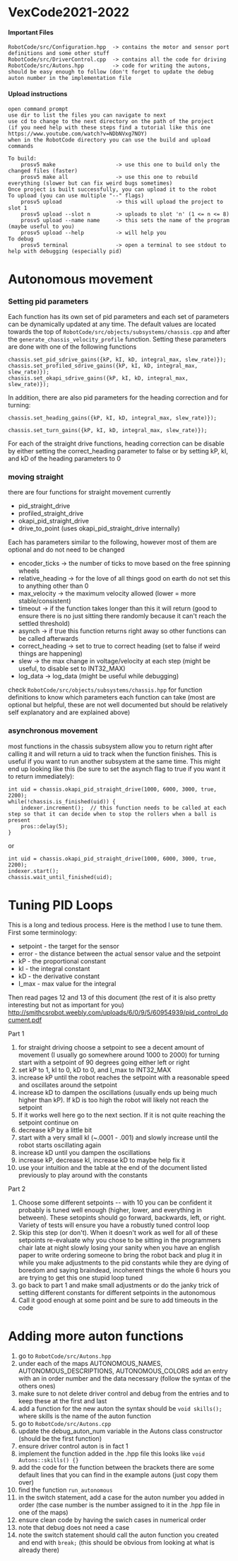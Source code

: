 # VexCode2021-2022

#### Important Files
```
RobotCode/src/Configuration.hpp  -> contains the motor and sensor port definitions and some other stuff
RobotCode/src/DriverControl.cpp  -> contains all the code for driving
RobotCode/src/Autons.hpp         -> code for writing the autons, should be easy enough to follow (don't forget to update the debug auton number in the implementation file
```

#### Upload instructions
```
open command prompt
use dir to list the files you can navigate to next
use cd to change to the next directory on the path of the project
(if you need help with these steps find a tutorial like this one https://www.youtube.com/watch?v=NDbNVxg7NOY)
when in the RobotCode directory you can use the build and upload commands

To build:
    prosv5 make                   -> use this one to build only the changed files (faster)
    prosv5 make all               -> use this one to rebuild everything (slower but can fix weird bugs sometimes)
Once project is built successfully, you can upload it to the robot
To upload (you can use multiple "--" flags)
    prosv5 upload                 -> this will upload the project to slot 1
    prosv5 upload --slot n        -> uploads to slot 'n' (1 <= n <= 8)
    prosv5 upload --name name     -> this sets the name of the program (maybe useful to you)
    prosv5 upload --help          -> will help you
To debug
    prosv5 terminal               -> open a terminal to see stdout to help with debugging (especially pid)
```

# Autonomous movement

### Setting pid parameters

Each function has its own set of pid parameters and each set of parameters can be dynamically updated at any time. The default values are located towards the top of ```RobotCode/src/objects/subsystems/chassis.cpp``` and after the ```generate_chassis_velocity_profile``` function. Setting these parameters are done with one of the following functions
```
chassis.set_pid_sdrive_gains({kP, kI, kD, integral_max, slew_rate)});
chassis.set_profiled_sdrive_gains({kP, kI, kD, integral_max, slew_rate)});
chassis.set_okapi_sdrive_gains({kP, kI, kD, integral_max, slew_rate)});
```

In addition, there are also pid parameters for the heading correction and for turning:
```
chassis.set_heading_gains({kP, kI, kD, integral_max, slew_rate)});

chassis.set_turn_gains({kP, kI, kD, integral_max, slew_rate)});
```

For each of the straight drive functions, heading correction can be disable by either setting the correct_heading parameter to false or by setting kP, kI, and kD of the heading parameters to 0

### moving straight

there are four functions for straight movement currently
* pid_straight_drive
* profiled_straight_drive
* okapi_pid_straight_drive
* drive_to_point (uses okapi_pid_straight_drive internally)

Each has parameters similar to the following, however most of them are optional and do not need to be changed
* encoder_ticks  ->  the number of ticks to move based on the free spinning wheels
* relative_heading  ->  for the love of all things good on earth do not set this to anything other than 0
* max_velocity  ->  the maximum velocity allowed (lower = more stable/consistent)
* timeout  ->  if the function takes longer than this it will return (good to ensure there is no just sitting there randomly because it can't reach the settled threshold)
* asynch  ->   if true this function returns right away so other functions can be called afterwards
* correct_heading  ->  set to true to correct heading (set to false if weird things are happening)
* slew  ->   the max change in voltage/velocity at each step (might be useful, to disable set to INT32_MAX)
* log_data  ->  log_data (might be useful while debugging)

check ```RobotCode/src/objects/subsystems/chassis.hpp``` for function definitions to know which parameters each function can take (most are optional but helpful, these are not well documented but should be relatively self explanatory and are explained above)

### asynchronous movement

most functions in the chassis subsystem allow you to return right after calling it and will return a uid to track when the function finishes. This is useful if you want to run another subsystem at the same time. This might end up looking like this (be sure to set the asynch flag to true if you want it to return immediately):
```
int uid = chassis.okapi_pid_straight_drive(1000, 6000, 3000, true, 2200);
while(!chassis.is_finished(uid)) {
    indexer.increment();  // this function needs to be called at each step so that it can decide when to stop the rollers when a ball is present
    pros::delay(5);
}
```

or

```
int uid = chassis.okapi_pid_straight_drive(1000, 6000, 3000, true, 2200);
indexer.start();
chassis.wait_until_finished(uid);
```


# Tuning PID Loops
This is a long and tedious process. Here is the method I use to tune them. First some terminology:
* setpoint - the target for the sensor
* error - the distance between the actual sensor value and the setpoint
* kP - the proportional constant
* kI - the integral constant
* kD - the derivative constant
* I_max - max value for the integral

Then read pages 12 and 13 of this document (the rest of it is also pretty interesting but not as important for you) http://smithcsrobot.weebly.com/uploads/6/0/9/5/60954939/pid_control_document.pdf

Part 1
1. for straight driving choose a setpoint to see a decent amount of movement (I usually go somewhere around 1000 to 2000) for turning start with a setpoint of 90 degrees going either left or right
2. set kP to 1, kI to 0, kD to 0, and I_max to INT32_MAX
3. increase kP until the robot reaches the setpoint with a reasonable speed and oscillates around the setpoint
4. increase kD to dampen the oscillations (usually ends up being much higher than kP). If kD is too high the robot will likely not reach the setpoint
5. If it works well here go to the next section. If it is not quite reaching the setpoint continue on
6. decrease kP by a little bit
7. start with a very small kI (~.0001 - .001) and slowly increase until the robot starts oscillating again
8. increase kD until you dampen the oscillations
9. increase kP, decrease kI, increase kD to maybe help fix it
10. use your intuition and the table at the end of the document listed previously to play around with the constants

Part 2
1. Choose some different setpoints -- with 10 you can be confident it probably is tuned well enough (higher, lower, and everything in between). These setopints should go forward, backwards, left, or right. Variety of tests will ensure you have a robustly tuned control loop
2. Skip this step (or don't). When it doesn't work as well for all of these setpoints re-evaluate why you chose to be sitting in the programmers chair late at night slowly losing your sanity when you have an english paper to write ordering someone to bring the robot back and plug it in while you make adjustments to the pid constants while they are dying of boredom and saying braindead, incoherent things the whole 6 hours you are trying to get this one stupid loop tuned
3. go back to part 1 and make small adjustments or do the janky trick of setting different constants for different setpoints in the autonomous
4. Call it good enough at some point and be sure to add timeouts in the code


# Adding more auton functions
1. go to ```RobotCode/src/Autons.hpp```
2. under each of the maps AUTONOMOUS_NAMES, AUTONOMOUS_DESCRIPTIONS, AUTONOMOUS_COLORS add an entry with an in order number and the data necessary (follow the syntax of the others ones)
3. make sure to not delete driver control and debug from the entries and to keep these at the first and last
4. add a function for the new auton the syntax should be ```void skills();``` where skills is the name of the auton function
5. go to ```RobotCode/src/Autons.cpp```
6. update the debug_auton_num variable in the Autons class constructor (should be the first function)
7. ensure driver control auton is in fact 1
8. implement the function added in the .hpp file this looks like ```void Autons::skills() {}```
9. add the code for the function between the brackets there are some default lines that you can find in the example autons (just copy them over)
10. find the function ```run_autonomous```
11. in the switch statement, add a case for the auton number you added in order (the case number is the number assigned to it in the .hpp file in one of the maps)
12. ensure clean code by having the swich cases in numerical order
13. note that debug does not need a case
14. note the switch statement should call the auton function you created and end with ```break;``` (this should be obvious from looking at what is already there)
